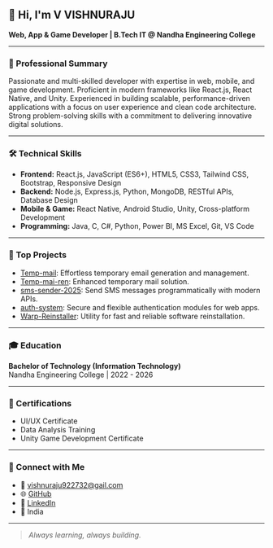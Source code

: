 ## 👋 Hi, I'm V VISHNURAJU

**Web, App & Game Developer | B.Tech IT @ Nandha Engineering College**

---

### 🚀 Professional Summary
Passionate and multi-skilled developer with expertise in web, mobile, and game development. Proficient in modern frameworks like React.js, React Native, and Unity. Experienced in building scalable, performance-driven applications with a focus on user experience and clean code architecture. Strong problem-solving skills with a commitment to delivering innovative digital solutions.

---

### 🛠️ Technical Skills

- **Frontend:** React.js, JavaScript (ES6+), HTML5, CSS3, Tailwind CSS, Bootstrap, Responsive Design
- **Backend:** Node.js, Express.js, Python, MongoDB, RESTful APIs, Database Design
- **Mobile & Game:** React Native, Android Studio, Unity, Cross-platform Development
- **Programming:** Java, C, C#, Python, Power BI, MS Excel, Git, VS Code

---

### 📌 Top Projects

- [Temp-mail](https://github.com/vvraju56/Temp-mail): Effortless temporary email generation and management.
- [Temp-mai-ren](https://github.com/vvraju56/Temp-mai-ren): Enhanced temporary mail solution.
- [sms-sender-2025](https://github.com/vvraju56/sms-sender-2025): Send SMS messages programmatically with modern APIs.
- [auth-system](https://github.com/vvraju56/auth-system): Secure and flexible authentication modules for web apps.
- [Warp-Reinstaller](https://github.com/vvraju56/Warp-Reinstaller): Utility for fast and reliable software reinstallation.

---

### 🎓 Education

**Bachelor of Technology (Information Technology)**  
Nandha Engineering College | 2022 - 2026

---

### 🏅 Certifications

- UI/UX Certificate
- Data Analysis Training
- Unity Game Development Certificate

---

### 🔗 Connect with Me

- 📧 vishnuraju922732@gail.com
- 🌐 [GitHub](https://github.com/vvraju56)
- 💼 [LinkedIn](https://linkedin.com/in/vishnuraju-v-757b9929b)
- 📍 India

---

> *Always learning, always building.*
